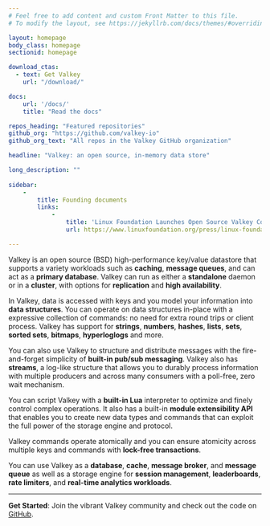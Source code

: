 ```yaml
---
# Feel free to add content and custom Front Matter to this file.
# To modify the layout, see https://jekyllrb.com/docs/themes/#overriding-theme-defaults

layout: homepage
body_class: homepage
sectionid: homepage

download_ctas:
  - text: Get Valkey
    url: "/download/"

docs:
    url: '/docs/'
    title: "Read the docs"

repos_heading: "Featured repositories"
github_org: "https://github.com/valkey-io"
github_org_text: "All repos in the Valkey GitHub organization"

headline: "Valkey: an open source, in-memory data store"

long_description: ""
    
sidebar:
    -
        title: Founding documents
        links:
            -
                title: 'Linux Foundation Launches Open Source Valkey Community'
                url: https://www.linuxfoundation.org/press/linux-foundation-launches-open-source-valkey-community

---
```


Valkey is an open source (BSD) high-performance key/value datastore that supports a variety workloads such as **caching**, **message queues**, and can act as a **primary database**.
Valkey can run as either a **standalone** daemon or in a **cluster**, with options for **replication** and **high availability**.

In Valkey, data is accessed with keys and you model your information into **data structures**. You can operate on data structures in-place with a expressive collection of commands: no need for extra round trips or client process. Valkey has support for **strings**, **numbers**, **hashes**, **lists**, **sets**, **sorted sets**, **bitmaps**, **hyperloglogs** and more.

You can also use Valkey to structure and distribute messages with the fire-and-forget simplicity of **built-in pub/sub messaging**. Valkey also has **streams**, a log-like structure that allows you to durably process information with multiple producers and across many consumers with a poll-free, zero wait mechanism. 

You can script Valkey with a **built-in Lua** interpreter to optimize and finely control complex operations. 
It also has a built-in **module extensibility API** that enables you to create new data types and commands that can exploit the full power of the storage engine and protocol.

Valkey commands operate atomically and you can ensure atomicity across multiple keys and commands with **lock-free transactions**.

You can use Valkey as a **database**, **cache**, **message broker**, and **message queue** as well as a storage engine for **session management**, **leaderboards**, **rate limiters**, and **real-time analytics workloads**.

---

**Get Started**: Join the vibrant Valkey community and check out the code on [GitHub](https://github.com/valkey-io/valkey).
